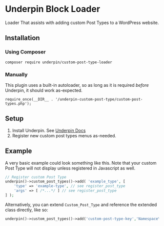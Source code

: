 # Underpin Block Loader

Loader That assists with adding custom Post Types to a WordPress website.

## Installation

### Using Composer

`composer require underpin/custom-post-type-loader`

### Manually

This plugin uses a built-in autoloader, so as long as it is required _before_
Underpin, it should work as-expected.

`require_once(__DIR__ . '/underpin-custom-post-type/custom-post-types.php');`

## Setup

1. Install Underpin. See [Underpin Docs](https://www.github.com/underpin-wp/underpin)
1. Register new custom post types menus as-needed.

## Example

A very basic example could look something like this. Note that your custom Post Type will not display unless registered in Javascript
as well.

```php
// Register custom Post Type
underpin()->custom_post_types()->add( 'example_type', [
	'type' => 'example-type', // see register_post_type
	'args' => [ /*...*/ ] // see register_post_type
] );

```

Alternatively, you can extend `Custom_Post_Type` and reference the extended class directly, like so:

```php
underpin()->custom_post_types()->add('custom-post-type-key','Namespace\To\Class');
```
